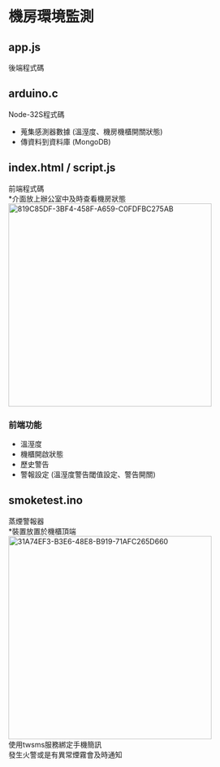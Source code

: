 # 機房環境監測

## app.js
後端程式碼
## arduino.c
Node-32S程式碼
* 蒐集感測器數據 (溫溼度、機房機櫃開關狀態)
* 傳資料到資料庫 (MongoDB)

## index.html / script.js
前端程式碼  
*介面放上辦公室中及時查看機房狀態  
<img src="https://github.com/user-attachments/assets/6b6e2419-90fe-4357-a989-669c944923aa" alt="819C85DF-3BF4-458F-A659-C0FDFBC275AB" width="400"/>  

### 前端功能
* 溫溼度
* 機櫃開啟狀態
* 歷史警告
* 警報設定 (溫溼度警告閾值設定、警告開關)

## smoketest.ino
蒸煙警報器  
*裝置放置於機櫃頂端  
<img src="https://github.com/user-attachments/assets/9e5f3d84-88c7-4588-9e99-1cb7cda6cc91" alt="31A74EF3-B3E6-48E8-B919-71AFC265D660" width="400"/>  
使用twsms服務綁定手機簡訊  
發生火警或是有異常煙霧會及時通知   





